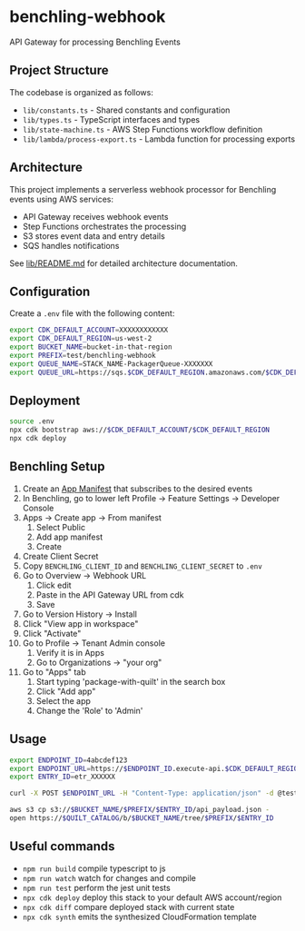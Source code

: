 # benchling-webhook

API Gateway for processing Benchling Events

## Project Structure

The codebase is organized as follows:

- `lib/constants.ts` - Shared constants and configuration
- `lib/types.ts` - TypeScript interfaces and types
- `lib/state-machine.ts` - AWS Step Functions workflow definition
- `lib/lambda/process-export.ts` - Lambda function for processing exports

## Architecture

This project implements a serverless webhook processor for Benchling events using AWS services:

- API Gateway receives webhook events
- Step Functions orchestrates the processing
- S3 stores event data and entry details
- SQS handles notifications

See [lib/README.md](lib/README.md) for detailed architecture documentation.

## Configuration

Create a `.env` file with the following content:

```bash
export CDK_DEFAULT_ACCOUNT=XXXXXXXXXXXX
export CDK_DEFAULT_REGION=us-west-2
export BUCKET_NAME=bucket-in-that-region
export PREFIX=test/benchling-webhook
export QUEUE_NAME=STACK_NAME-PackagerQueue-XXXXXXX
export QUEUE_URL=https://sqs.$CDK_DEFAULT_REGION.amazonaws.com/$CDK_DEFAULT_ACCOUNT/$QUEUE_NAME
```

## Deployment

```bash
source .env
npx cdk bootstrap aws://$CDK_DEFAULT_ACCOUNT/$CDK_DEFAULT_REGION
npx cdk deploy
```

## Benchling Setup

1. Create an [App Manifest](./app-manifest.yaml) that subscribes to the desired events
2. In Benchling, go to lower left Profile -> Feature Settings -> Developer Console
3. Apps -> Create app -> From manifest
   1. Select Public
   2. Add app manifest
   3. Create
4. Create Client Secret
5. Copy `BENCHLING_CLIENT_ID` and `BENCHLING_CLIENT_SECRET` to `.env`
6. Go to Overview -> Webhook URL
   1. Click edit
   2. Paste in the API Gateway URL from cdk
   3. Save
7. Go to Version History -> Install
8. Click "View app in workspace"
9. Click "Activate"
10. Go to Profile -> Tenant Admin console
    1. Verify it is in Apps
    2. Go to Organizations -> "your org"
11. Go to "Apps" tab
    1. Start typing 'package-with-quilt' in the search box
    2. Click "Add app"
    3. Select the app
    4. Change the 'Role' to 'Admin'

## Usage

```bash
export ENDPOINT_ID=4abcdef123
export ENDPOINT_URL=https://$ENDPOINT_ID.execute-api.$CDK_DEFAULT_REGION.amazonaws.com/$STAGE/event
export ENTRY_ID=etr_XXXXXX

curl -X POST $ENDPOINT_URL -H "Content-Type: application/json" -d @test/entry-updated.json

aws s3 cp s3://$BUCKET_NAME/$PREFIX/$ENTRY_ID/api_payload.json -
open https://$QUILT_CATALOG/b/$BUCKET_NAME/tree/$PREFIX/$ENTRY_ID
```

## Useful commands

- `npm run build`   compile typescript to js
- `npm run watch`   watch for changes and compile
- `npm run test`    perform the jest unit tests
- `npx cdk deploy`  deploy this stack to your default AWS account/region
- `npx cdk diff`    compare deployed stack with current state
- `npx cdk synth`   emits the synthesized CloudFormation template
